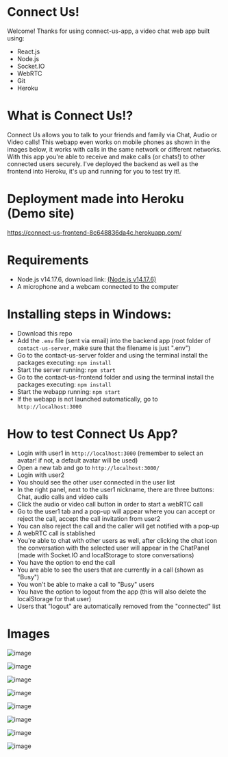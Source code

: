 # Connect Us!

Welcome! Thanks for using connect-us-app, a video chat web app built using:
- React.js
- Node.js
- Socket.IO
- WebRTC
- Git
- Heroku


# What is Connect Us!?

Connect Us allows you to talk to your friends and family via Chat, Audio or Video calls! This webapp even works on mobile phones as shown in the images below, it works with calls in the same network or different networks. With this app you're able to receive and make calls (or chats!) to other connected users securely. I've deployed the backend as well as the frontend into Heroku, it's up and running for you to test try it!.


# Deployment made into Heroku (Demo site)

https://connect-us-frontend-8c648836da4c.herokuapp.com/


# Requirements
- Node.js v14.17.6, download link: [(Node.js v14.17.6)](https://nodejs.org/dist/v14.17.6/)
- A microphone and a webcam connected to the computer


# Installing steps in Windows:

- Download this repo
- Add the ```.env``` file (sent via email) into the backend app (root folder of ```contact-us-server```, make sure that the filename is just ".env")
- Go to the contact-us-server folder and using the terminal install the packages executing: ```npm install```
- Start the server running: ```npm start```
- Go to the contact-us-frontend folder and using the terminal install the packages executing: ```npm install```
- Start the webapp running: ```npm start```
- If the webapp is not launched automatically, go to ```http://localhost:3000```


# How to test Connect Us App?

- Login with user1 in  ```http://localhost:3000``` (remember to select an avatar! if not, a default avatar will be used)
- Open a new tab and go to ```http://localhost:3000/```
- Login with user2
- You should see the other user connected in the user list
- In the right panel, next to the user1 nickname, there are three buttons: Chat, audio calls and video calls
- Click the audio or video call button in order to start a webRTC call
- Go to the user1 tab and a pop-up will appear where you can accept or reject the call, accept the call invitation from user2
- You can also reject the call and the caller will get notified with a pop-up
- A webRTC call is stablished
- You're able to chat with other users as well, after clicking the chat icon the conversation with the selected user will appear in the ChatPanel (made with Socket.IO and localStorage to store conversations)
- You have the option to end the call
- You are able to see the users that are currently in a call (shown as "Busy")
- You won't be able to make a call to "Busy" users
- You have the option to logout from the app (this will also delete the localStorage for that user)
- Users that "logout" are automatically removed from the "connected" list



# Images

![image](https://github.com/ecortez91/connect-us-app/assets/7227006/355dee3d-3a5f-43d0-8987-7c3766f9d141)

![image](https://github.com/ecortez91/connect-us-app/assets/7227006/e126bd5a-5b42-4219-abf8-edcb75b2d034)

![image](https://github.com/ecortez91/connect-us-app/assets/7227006/42dc18be-6dd0-45cb-a5cb-cb0d106edc8a)

![image](https://github.com/ecortez91/connect-us-app/assets/7227006/51e9ec02-44e4-4f5e-8c78-b3b8ce1a1be3)

![image](https://github.com/ecortez91/connect-us-app/assets/7227006/ccd0aa1c-c428-44da-97e6-603ede27aa5c)

![image](https://github.com/ecortez91/connect-us-app/assets/7227006/0ee6233a-f2fd-42b7-9fd2-77bb7495b835)

![image](https://github.com/ecortez91/connect-us-app/assets/7227006/e8197dee-0716-4253-b483-19fb8ba10561)

![image](https://github.com/ecortez91/connect-us-app/assets/7227006/115def1f-1972-4c98-a50d-5244889345f3)
